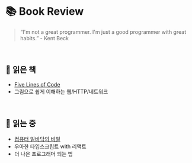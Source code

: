# 📚 Book Review

> “I'm not a great programmer. I'm just a good programmer with great habits.” - Kent Beck

<br/>

## 📕 읽은 책

- [Five Lines of Code](/five-lines-of-code/)
- 그림으로 쉽게 이해하는 웹/HTTP/네트워크

<br/>

## 📘 읽는 중

- [컴퓨터 밑바닥의 비밀](/컴퓨터-밑바닥의-비밀/)
- 우아한 타입스크립트 with 리액트
- 더 나은 프로그래머 되는 법
